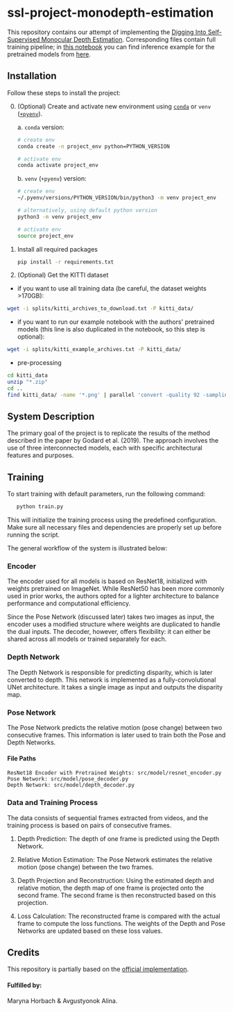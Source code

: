 # ssl-project-monodepth-estimation

This repository contains our attempt of implementing the [Digging Into Self-Supervised Monocular Depth Estimation](https://arxiv.org/pdf/1806.01260v4). Corresponding files contain full training pipeline; in [this notebook](/depth_estimation_example.ipynb) you can find inference example for the pretrained models from [here](https://github.com/nianticlabs/monodepth2).

## Installation

Follow these steps to install the project:

0. (Optional) Create and activate new environment using [`conda`](https://conda.io/projects/conda/en/latest/user-guide/getting-started.html) or `venv` ([`+pyenv`](https://github.com/pyenv/pyenv)).

   a. `conda` version:

   ```bash
   # create env
   conda create -n project_env python=PYTHON_VERSION

   # activate env
   conda activate project_env
   ```

   b. `venv` (`+pyenv`) version:

   ```bash
   # create env
   ~/.pyenv/versions/PYTHON_VERSION/bin/python3 -m venv project_env

   # alternatively, using default python version
   python3 -m venv project_env

   # activate env
   source project_env
   ```

1. Install all required packages

   ```bash
   pip install -r requirements.txt
   ```

2. (Optional) Get the KITTI dataset
  - if you want to use all training data (be careful, the dataset weights >170GB):
   ```bash
   wget -i splits/kitti_archives_to_download.txt -P kitti_data/
   ```
  - if you want to run our example notebook with the authors' pretrained models (this line is also duplicated in the notebook, so this step is optional):
   ```bash
   wget -i splits/kitti_example_archives.txt -P kitti_data/
   ```
  - pre-processing
   ```bash
   cd kitti_data
   unzip "*.zip"
   cd ..
   find kitti_data/ -name '*.png' | parallel 'convert -quality 92 -sampling-factor 2x2,1x1,1x1 {.}.png {.}.jpg && rm {}'
   ```

## System Description

The primary goal of the project is to replicate the results of the method described in the paper by Godard et al. (2019). The approach involves the use of three interconnected models, each with specific architectural features and purposes.

## Training

To start training with default parameters, run the following command:

```bash
   python train.py
```

This will initialize the training process using the predefined configuration. Make sure all necessary files and dependencies are properly set up before running the script.

The general workflow of the system is illustrated below:

### Encoder

The encoder used for all models is based on ResNet18, initialized with weights pretrained on ImageNet. While ResNet50 has been more commonly used in prior works, the authors opted for a lighter architecture to balance performance and computational efficiency.

Since the Pose Network (discussed later) takes two images as input, the encoder uses a modified structure where weights are duplicated to handle the dual inputs. The decoder, however, offers flexibility: it can either be shared across all models or trained separately for each.

### Depth Network

The Depth Network is responsible for predicting disparity, which is later converted to depth. This network is implemented as a fully-convolutional UNet architecture. It takes a single image as input and outputs the disparity map.

### Pose Network

The Pose Network predicts the relative motion (pose change) between two consecutive frames. This information is later used to train both the Pose and Depth Networks.

#### File Paths

    ResNet18 Encoder with Pretrained Weights: src/model/resnet_encoder.py
    Pose Network: src/model/pose_decoder.py
    Depth Network: src/model/depth_decoder.py
    
### Data and Training Process

The data consists of sequential frames extracted from videos, and the training process is based on pairs of consecutive frames.

1. Depth Prediction: The depth of one frame is predicted using the Depth Network.

2. Relative Motion Estimation: The Pose Network estimates the relative motion (pose change) between the two frames.

3. Depth Projection and Reconstruction: Using the estimated depth and relative motion, the depth map of one frame is projected onto the second frame. The second frame is then reconstructed based on this projection.

4. Loss Calculation: The reconstructed frame is compared with the actual frame to compute the loss functions. The weights of the Depth and Pose Networks are updated based on these loss values.

## Credits

This repository is partially based on the [official implementation](https://github.com/nianticlabs/monodepth2).

#### Fulfilled by:

Maryna Horbach & Avgustyonok Alina.
